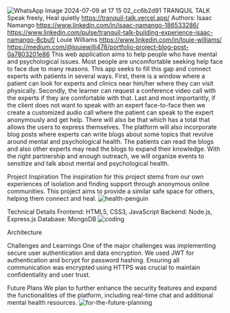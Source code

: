 ![WhatsApp Image 2024-07-09 at 17 15 02_cc6b2d91](https://github.com/Louie-pixel/Tranquil-talk/assets/130101289/b66afaa0-0878-4e19-a457-8e33e65ddc4a)
TRANQUIL TALK Speak freely, Heal quietly
https://tranquil-talk.vercel.app/
 Authors:
Isaac Namango  https://www.linkedin.com/in/isaac-namango-186533286/
https://www.linkedin.com/pulse/tranquil-talk-building-experience-isaac-namango-8cbuf/
Louie Williams  https://www.linkedin.com/in/louie-williams/
https://medium.com/@louiewilli478/portfolio-project-blog-post-0a7803201e86
This web application aims to help people who have mental and psychological issues. Most people are uncomfortable seeking help face to face due to many reasons. This app seeks to fill this gap and connect experts with patients in several ways. First, there is a window where a patient can look for experts and clinics near him/her where they can visit physically. Secondly, the learner can request a conference video call with the experts if they are comfortable with that. Last and most importantly, if the client does not want to speak with an expert face-to-face then we create a customized audio call where the patient can speak to the expert anonymously and get help. There will also be that which has a total that allows the users to express themselves. The platform will also incorporate blog posts where experts can write blogs about some topics that revolve around mental and psychological health. The patients can read the blogs and also other experts may read the blogs to expand their knowledge. With the right partnership and enough outreach, we will organize events to sensitize and talk about mental and psychological health.

Project Inspiration
The inspiration for this project stems from our own experiences of isolation and finding support through anonymous online communities. This project aims to provide a similar safe space for others, helping them connect and heal.
![health-penguin](https://github.com/Louie-pixel/Tranquil-talk/assets/130101289/d02f595b-300a-4853-847b-f8b48d7c29b6)

Technical Details
Frontend: HTML5, CSS3, JavaScript
Backend: Node.js, Express.js
Database: MongoDB
![coding](https://github.com/Louie-pixel/Tranquil-talk/assets/130101289/0fec108a-8648-4da8-9c75-1a7a76bad586)

Architecture

Challenges and Learnings
One of the major challenges was implementing secure user authentication and data encryption. We used JWT for authentication and bcrypt for password hashing. Ensuring all communication was encrypted using HTTPS was crucial to maintain confidentiality and user trust.

Future Plans
We plan to further enhance the security features and expand the functionalities of the platform, including real-time chat and additional mental health resources.
![for-the-future-planning](https://github.com/Louie-pixel/Tranquil-talk/assets/130101289/7ed762b9-943c-47ba-983c-25f52bba3d5b)



